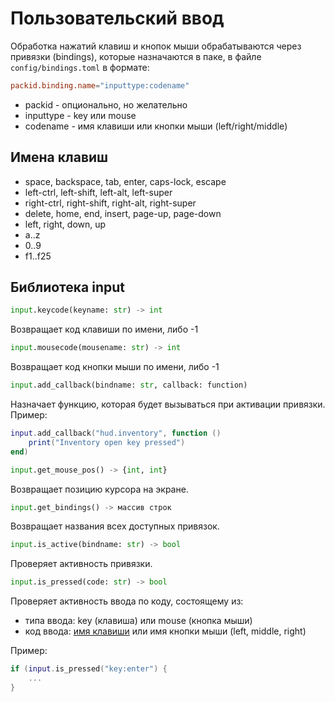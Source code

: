 # Пользовательский ввод

Обработка нажатий клавиш и кнопок мыши обрабатываются через привязки (bindings), которые назначаются в паке, в файле `config/bindings.toml` в формате:

```toml
packid.binding.name="inputtype:codename"
```

- packid - опционально, но желательно
- inputtype - key или mouse
- codename - имя клавиши или кнопки мыши (left/right/middle)

## Имена клавиш

- space, backspace, tab, enter, caps-lock, escape
- left-ctrl, left-shift, left-alt, left-super
- right-ctrl, right-shift, right-alt, right-super
- delete, home, end, insert, page-up, page-down
- left, right, down, up
- a..z
- 0..9
- f1..f25

## Библиотека input

```python
input.keycode(keyname: str) -> int
```

Возвращает код клавиши по имени, либо -1

```python
input.mousecode(mousename: str) -> int
```

Возвращает код кнопки мыши по имени, либо -1

```python
input.add_callback(bindname: str, callback: function)
```

Назначает функцию, которая будет вызываться при активации привязки. Пример:
```lua
input.add_callback("hud.inventory", function ()
	print("Inventory open key pressed")
end)
```

```python
input.get_mouse_pos() -> {int, int}
```

Возвращает позицию курсора на экране.

```python
input.get_bindings() -> массив строк
```

Возвращает названия всех доступных привязок.

```python
input.is_active(bindname: str) -> bool
```

Проверяет активность привязки.

```python
input.is_pressed(code: str) -> bool
```

Проверяет активность ввода по коду, состоящему из:
- типа ввода: key (клавиша) или mouse (кнопка мыши)
- код ввода: [имя клавиши](#имена-клавиш) или имя кнопки мыши (left, middle, right)

Пример: 
```lua
if (input.is_pressed("key:enter") {
    ...
}
```
